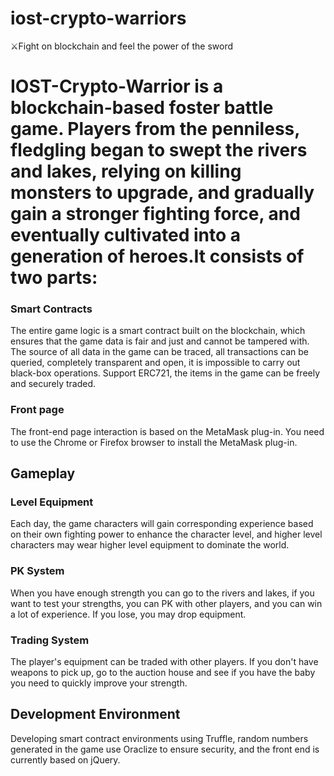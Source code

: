 # iost-crypto-warriors
⚔️Fight on blockchain and feel the power of the sword

# IOST-Crypto-Warrior is a blockchain-based foster battle game. Players from the penniless, fledgling began to swept the rivers and lakes, relying on killing monsters to upgrade, and gradually gain a stronger fighting force, and eventually cultivated into a generation of heroes.It consists of two parts:

### Smart Contracts
The entire game logic is a smart contract built on the blockchain, which ensures that the game data is fair and just and cannot be tampered with. The source of all data in the game can be traced, all transactions can be queried, completely transparent and open, it is impossible to carry out black-box operations. Support ERC721, the items in the game can be freely and securely traded.

### Front page
The front-end page interaction is based on the MetaMask plug-in. You need to use the Chrome or Firefox browser to install the MetaMask plug-in.

## Gameplay
### Level Equipment
Each day, the game characters will gain corresponding experience based on their own fighting power to enhance the character level, and higher level characters may wear higher level equipment to dominate the world.
### PK System
When you have enough strength you can go to the rivers and lakes, if you want to test your strengths, you can PK with other players, and you can win a lot of experience. If you lose, you may drop equipment.
### Trading System
The player's equipment can be traded with other players. If you don't have weapons to pick up, go to the auction house and see if you have the baby you need to quickly improve your strength.

## Development Environment
Developing smart contract environments using Truffle, random numbers generated in the game use Oraclize to ensure security, and the front end is currently based on jQuery.
